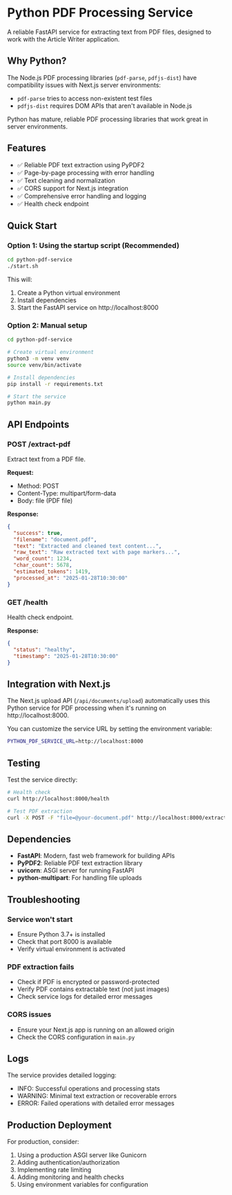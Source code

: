 # Python PDF Processing Service

A reliable FastAPI service for extracting text from PDF files, designed to work with the Article Writer application.

## Why Python?

The Node.js PDF processing libraries (`pdf-parse`, `pdfjs-dist`) have compatibility issues with Next.js server environments:
- `pdf-parse` tries to access non-existent test files
- `pdfjs-dist` requires DOM APIs that aren't available in Node.js

Python has mature, reliable PDF processing libraries that work great in server environments.

## Features

- ✅ Reliable PDF text extraction using PyPDF2
- ✅ Page-by-page processing with error handling
- ✅ Text cleaning and normalization
- ✅ CORS support for Next.js integration
- ✅ Comprehensive error handling and logging
- ✅ Health check endpoint

## Quick Start

### Option 1: Using the startup script (Recommended)

```bash
cd python-pdf-service
./start.sh
```

This will:
1. Create a Python virtual environment
2. Install dependencies
3. Start the FastAPI service on http://localhost:8000

### Option 2: Manual setup

```bash
cd python-pdf-service

# Create virtual environment
python3 -m venv venv
source venv/bin/activate

# Install dependencies
pip install -r requirements.txt

# Start the service
python main.py
```

## API Endpoints

### POST /extract-pdf
Extract text from a PDF file.

**Request:**
- Method: POST
- Content-Type: multipart/form-data
- Body: file (PDF file)

**Response:**
```json
{
  "success": true,
  "filename": "document.pdf",
  "text": "Extracted and cleaned text content...",
  "raw_text": "Raw extracted text with page markers...",
  "word_count": 1234,
  "char_count": 5678,
  "estimated_tokens": 1419,
  "processed_at": "2025-01-28T10:30:00"
}
```

### GET /health
Health check endpoint.

**Response:**
```json
{
  "status": "healthy",
  "timestamp": "2025-01-28T10:30:00"
}
```

## Integration with Next.js

The Next.js upload API (`/api/documents/upload`) automatically uses this Python service for PDF processing when it's running on http://localhost:8000.

You can customize the service URL by setting the environment variable:
```bash
PYTHON_PDF_SERVICE_URL=http://localhost:8000
```

## Testing

Test the service directly:

```bash
# Health check
curl http://localhost:8000/health

# Test PDF extraction
curl -X POST -F "file=@your-document.pdf" http://localhost:8000/extract-pdf
```

## Dependencies

- **FastAPI**: Modern, fast web framework for building APIs
- **PyPDF2**: Reliable PDF text extraction library
- **uvicorn**: ASGI server for running FastAPI
- **python-multipart**: For handling file uploads

## Troubleshooting

### Service won't start
- Ensure Python 3.7+ is installed
- Check that port 8000 is available
- Verify virtual environment is activated

### PDF extraction fails
- Check if PDF is encrypted or password-protected
- Verify PDF contains extractable text (not just images)
- Check service logs for detailed error messages

### CORS issues
- Ensure your Next.js app is running on an allowed origin
- Check the CORS configuration in `main.py`

## Logs

The service provides detailed logging:
- INFO: Successful operations and processing stats
- WARNING: Minimal text extraction or recoverable errors
- ERROR: Failed operations with detailed error messages

## Production Deployment

For production, consider:
1. Using a production ASGI server like Gunicorn
2. Adding authentication/authorization
3. Implementing rate limiting
4. Adding monitoring and health checks
5. Using environment variables for configuration 